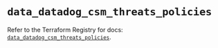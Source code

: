 # `data_datadog_csm_threats_policies`

Refer to the Terraform Registry for docs: [`data_datadog_csm_threats_policies`](https://registry.terraform.io/providers/datadog/datadog/3.68.0/docs/data-sources/csm_threats_policies).
